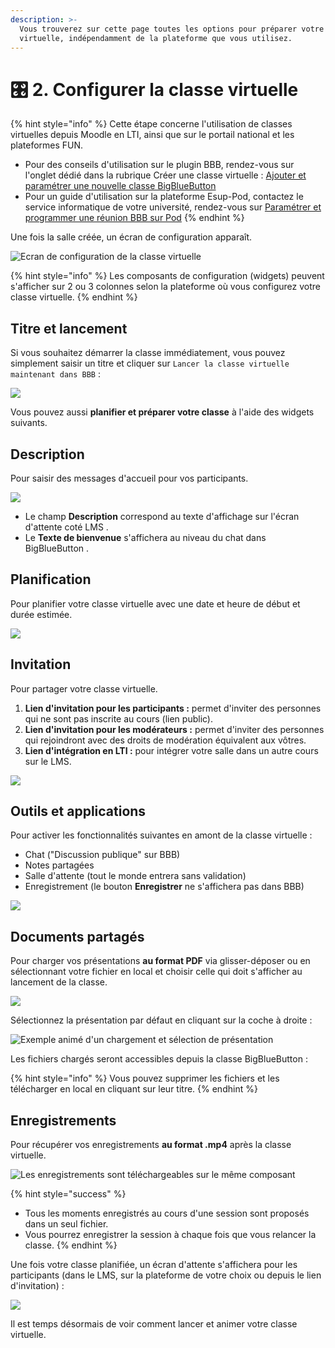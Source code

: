 ```yaml
---
description: >-
  Vous trouverez sur cette page toutes les options pour préparer votre classe
  virtuelle, indépendamment de la plateforme que vous utilisez.
---
```


# 🎛 2. Configurer la classe virtuelle

{% hint style="info" %}
Cette étape concerne l'utilisation de classes virtuelles depuis Moodle en LTI, ainsi que sur le portail national et les plateformes FUN.

* Pour des conseils d'utilisation sur le plugin BBB, rendez-vous sur l'onglet dédié dans la rubrique Créer une classe virtuelle : [Ajouter et paramétrer une nouvelle classe BigBlueButton](creer-votre-classe-virtuelle/depuis-le-moodle-de-votre-etablissement.md#ajouter-et-paramétrer-une-nouvelle-classe-bigbluebutton)
* Pour un guide d'utilisation sur la plateforme Esup-Pod, contactez le service informatique de votre université, rendez-vous sur [Paramétrer et programmer une réunion BBB sur Pod](creer-votre-classe-virtuelle/depuis-la-plateforme-esup-pod.md#paramétrer-et-programmer-une-réunion-bbb-sur-pod)
{% endhint %}

Une fois la salle créée, un écran de configuration apparaît.

![Ecran de configuration de la classe virtuelle](../assets/dashboard-3\_colonnes.png)

{% hint style="info" %}
Les composants de configuration (widgets) peuvent s'afficher sur 2 ou 3 colonnes selon la plateforme où vous configurez votre classe virtuelle.
{% endhint %}

## Titre et lancement

Si vous souhaitez démarrer la classe immédiatement, vous pouvez simplement saisir un titre et cliquer sur `Lancer la classe virtuelle maintenant dans BBB` :

![](../assets/marsha-bbb-titre.gif)

Vous pouvez aussi **planifier et préparer votre classe** à l'aide des widgets suivants.

## Description

Pour saisir des messages d'accueil pour vos participants.

![](../assets/description.png)

* Le champ **Description** correspond au texte d'affichage sur l'écran d'attente coté LMS <img src="../assets/config-description-lms.png" alt="" data-size="line">.
* Le **Texte de bienvenue** s'affichera au niveau du chat dans BigBlueButton <img src="../assets/config-description-bbb.png" alt="" data-size="line">.

## Planification

Pour planifier votre classe virtuelle avec une date et heure de début et durée estimée.

![](../assets/planification-date.png)

## Invitation

Pour partager votre classe virtuelle.

1. **Lien d'invitation pour les participants :** permet d'inviter des personnes qui ne sont pas inscrite au cours (lien public).
2. **Lien d'invitation pour les modérateurs :** permet d'inviter des personnes qui rejoindront avec des droits de modération équivalent aux vôtres.
3. **Lien d'intégration en LTI :** pour intégrer votre salle dans un autre cours sur le LMS.

![](../assets/invitation.png)

## Outils et applications

Pour activer les fonctionnalités suivantes en amont de la classe virtuelle :

* Chat ("Discussion publique" sur BBB)
* Notes partagées
* Salle d'attente (tout le monde entrera sans validation)
* Enregistrement (le bouton **Enregistrer** ne s'affichera pas dans BBB)

![](../assets/outils-applications\_fr.png)

## Documents partagés

Pour charger vos présentations **au format PDF** via glisser-déposer ou en sélectionnant votre fichier en local et choisir celle qui doit s'afficher au lancement de la classe.

![](../assets/documents-partages-vide.png)

Sélectionnez la présentation par défaut en cliquant sur la coche à droite :

![Exemple animé d'un chargement et sélection de présentation](../assets/marsha-bbb-fichier-partage-upload.gif)

Les fichiers chargés seront accessibles depuis la classe BigBlueButton : <img src="../assets/documents-partages-bbb.png" alt="" data-size="line">

{% hint style="info" %}
Vous pouvez supprimer les fichiers et les télécharger en local en cliquant sur leur titre.
{% endhint %}

## Enregistrements

Pour récupérer vos enregistrements **au format .mp4** après la classe virtuelle.

![Les enregistrements sont téléchargeables sur le même composant](../assets/enregistrements-2\_fichiers.png)

{% hint style="success" %}
* Tous les moments enregistrés au cours d'une session sont proposés dans un seul fichier.
* Vous pourrez enregistrer la session à chaque fois que vous relancer la classe.
{% endhint %}

Une fois votre classe planifiée, un écran d'attente s'affichera pour les participants (dans le LMS, sur la plateforme de votre choix ou depuis le lien d'invitation) :

![](../assets/accueil.png)

Il est temps désormais de voir comment lancer et animer votre classe virtuelle.
